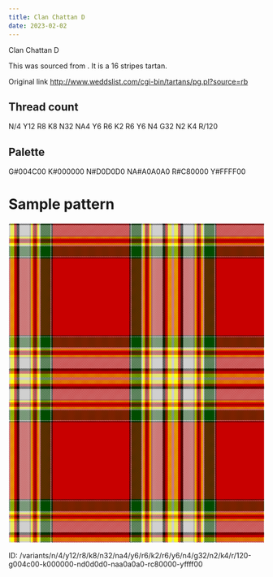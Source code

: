 ```yaml
---
title: Clan Chattan D
date: 2023-02-02
---
```

Clan Chattan D

This was sourced from <no value>.  It is a 16 stripes tartan.

Original link http://www.weddslist.com/cgi-bin/tartans/pg.pl?source=rb

## Thread count
N/4 Y12 R8 K8 N32 NA4 Y6 R6 K2 R6 Y6 N4 G32 N2 K4 R/120

## Palette
G#004C00 K#000000 N#D0D0D0 NA#A0A0A0 R#C80000 Y#FFFF00

# Sample pattern

![Tartan detail](tartan.png "N/4 Y12 R8 K8 N32 NA4 Y6 R6 K2 R6 Y6 N4 G32 N2 K4 R/120 tartan")

ID: /variants/n/4/y12/r8/k8/n32/na4/y6/r6/k2/r6/y6/n4/g32/n2/k4/r/120-g004c00-k000000-nd0d0d0-naa0a0a0-rc80000-yffff00